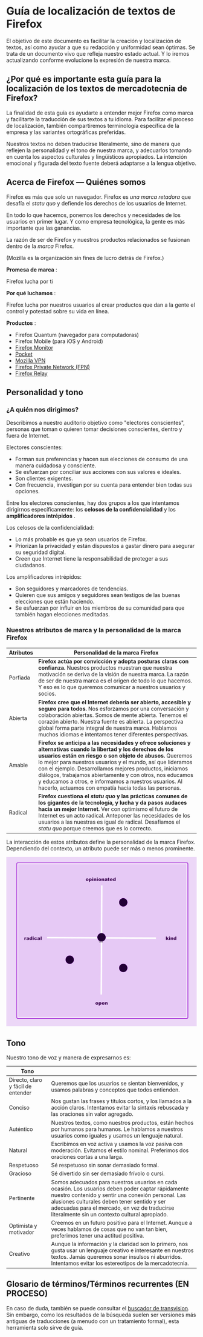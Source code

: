 Guía de localización de textos de Firefox
=========================================

El objetivo de este documento es facilitar la creación y localización de textos, así como ayudar a que su redacción y uniformidad sean óptimas. Se trata de un documento vivo que refleja nuestro estado actual. Y lo iremos actualizando conforme evolucione la expresión de nuestra marca.

¿Por qué es importante esta guía para la localización de los textos de mercadotecnia de Firefox?
------------------------------------------------------------------------------------------------

La finalidad de esta guía es ayudarte a entender mejor Firefox como marca y facilitarte la traducción de sus textos a tu idioma. Para facilitar el proceso de localización, también compartiremos terminología específica de la empresa y las variantes ortográficas preferidas.

Nuestros textos no deben traducirse literalmente, sino de manera que reflejen la personalidad y el tono de nuestra marca, y adecuarlos tomando en cuenta los aspectos culturales y lingüísticos apropiados. La intención emocional y figurada del texto fuente deberá adaptarse a la lengua objetivo.

Acerca de Firefox — Quiénes somos
---------------------------------

Firefox es más que solo un navegador. Firefox es *una marca retadora* que desafía el *statu quo* y defiende los derechos de los usuarios de Internet.

En todo lo que hacemos, ponemos los derechos y necesidades de los usuarios en primer lugar. Y como empresa tecnológica, la gente es más importante que las ganancias.

La razón de ser de Firefox y nuestros productos relacionados se fusionan dentro de la *marca* Firefox.

\(Mozilla es la organización sin fines de lucro detrás de Firefox.\)

**Promesa de marca** :

Firefox lucha por ti

**Por qué luchamos** :

Firefox lucha por nuestros usuarios al crear productos que dan a la gente el control y potestad sobre su vida en línea.

**Productos** :

* Firefox Quantum \(navegador para computadoras\)
* Firefox Mobile \(para iOS y Android\)
* [Firefox Monitor](https://monitor.firefox.com/)
* [Pocket](https://play.google.com/store/apps/)
* [Mozilla VPN](https://vpn.mozilla.org/)
* [Firefox Private Network \(FPN\)](https://fpn.firefox.com/)
* [Firefox Relay](https://relay.firefox.com/)

Personalidad y tono
-------------------

### ¿A quién nos dirigimos?

Describimos a nuestro auditorio objetivo como "electores conscientes", personas que toman o quieren tomar decisiones conscientes, dentro y fuera de Internet.

Electores conscientes:

* Forman sus preferencias y hacen sus elecciones de consumo de una manera cuidadosa y consciente.
* Se esfuerzan por conciliar sus acciones con sus valores e ideales.
* Son clientes exigentes.
* Con frecuencia, investigan por su cuenta para entender bien todas sus opciones.

Entre los electores conscientes, hay dos grupos a los que intentamos dirigirnos específicamente: los **celosos de la confidencialidad** y los **amplificadores intrépidos** .

Los celosos de la confidencialidad:

* Lo más probable es que ya sean usuarios de Firefox.
* Priorizan la privacidad y están dispuestos a gastar dinero para asegurar su seguridad digital.
* Creen que Internet tiene la responsabilidad de proteger a sus ciudadanos.

Los amplificadores intrépidos:

* Son seguidores y marcadores de tendencias.
* Quieren que sus amigos y seguidores sean testigos de las buenas elecciones que están haciendo.
* Se esfuerzan por influir en los miembros de su comunidad para que también hagan elecciones meditadas.

### Nuestros atributos de marca y la personalidad de la marca Firefox

| **Atributos** |                                                                                                                                                                                                                         **Personalidad de la marca Firefox**                                                                                                                                                                                                                          |
|---------------|---------------------------------------------------------------------------------------------------------------------------------------------------------------------------------------------------------------------------------------------------------------------------------------------------------------------------------------------------------------------------------------------------------------------------------------------------------------------------------------|
| Porfiada      | **Firefox actúa por convicción y adopta posturas claras con confianza.** Nuestros productos muestran que nuestra motivación se deriva de la visión de nuestra marca. La razón de ser de nuestra marca es el origen de todo lo que hacemos. Y eso es lo que queremos comunicar a nuestros usuarios y socios.                                                                                                                                                                           |
| Abierta       | **Firefox cree que el Internet debería ser abierto, accesible y seguro para todos.** Nos esforzamos por una conversación y colaboración abiertas. Somos de mente abierta. Tenemos el corazón abierto. Nuestra fuente es abierta. La perspectiva global forma parte integral de nuestra marca. Hablamos muchos idiomas e intentamos tener diferentes perspectivas.                                                                                                                     |
| Amable        | **Firefox se anticipa a las necesidades y ofrece soluciones y alternativas cuando la libertad y los derechos de los usuarios están en riesgo o son objeto de abusos.** Queremos lo mejor para nuestros usuarios y el mundo, así que lideramos con el ejemplo. Desarrollamos mejores productos, iniciamos diálogos, trabajamos abiertamente y con otros, nos educamos y educamos a otros, e informamos a nuestros usuarios. Al hacerlo, actuamos con empatía hacia todas las personas. |
| Radical       | **Firefox cuestiona el *statu quo* y las prácticas comunes de los gigantes de la tecnología, y lucha y da pasos audaces hacia un mejor Internet.** Ver con optimismo el futuro de Internet es un acto radical. Anteponer las necesidades de los usuarios a las nuestras es igual de radical. Desafiamos el *statu quo* porque creemos que es lo correcto.                                                                                                                             |

La interacción de estos atributos define la personalidad de la marca Firefox. Dependiendo del contexto, un atributo puede ser más o menos prominente.

![Matriz de personalidad de Firefox](../images/firefox_marketing/firefox_personality_en.png)

Tono
----

Nuestro tono de voz y manera de expresarnos es:

|                Tono                |                                                                                                                                                                                                                                                                                                           |
|------------------------------------|-----------------------------------------------------------------------------------------------------------------------------------------------------------------------------------------------------------------------------------------------------------------------------------------------------------|
| Directo, claro y fácil de entender | Queremos que los usuarios se sientan bienvenidos, y usamos palabras y conceptos que todos entienden.                                                                                                                                                                                                      |
| Conciso                            | Nos gustan las frases y títulos cortos, y los llamados a la acción claros.  Intentamos evitar la sintaxis rebuscada y las oraciones sin valor agregado.                                                                                                                                                   |
| Auténtico                          | Nuestros textos, como nuestros productos, están hechos por humanos para humanos. Le hablamos a nuestros usuarios como iguales y usamos un lenguaje natural.                                                                                                                                               |
| Natural                            | Escribimos en voz activa y usamos la voz pasiva con moderación. Evitamos el estilo nominal. Preferimos dos oraciones cortas a una larga.                                                                                                                                                                  |
| Respetuoso                         | Sé respetuoso sin sonar demasiado formal.                                                                                                                                                                                                                                                                 |
| Gracioso                           | Sé divertido sin ser demasiado frívolo o cursi.                                                                                                                                                                                                                                                           |
| Pertinente                         | Somos adecuados para nuestros usuarios en cada ocasión. Los usuarios deben poder captar rápidamente nuestro contenido y sentir una conexión personal. Las alusiones culturales deben tener sentido y ser adecuadas para el mercado, en vez de traducirse literalmente sin un contexto cultural apropiado. |
| Optimista y motivador              | Creemos en un futuro positivo para el Internet. Aunque a veces hablamos de cosas que no van tan bien, preferimos tener una actitud positiva.                                                                                                                                                              |
| Creativo                           | Aunque la información y la claridad son lo primero, nos gusta usar un lenguaje creativo e interesante en nuestros textos. Jamás queremos sonar insulsos ni aburridos. Intentamos evitar los estereotipos de la mercadotecnia.                                                                             |

Glosario de términos/Términos recurrentes \(EN PROCESO\)
----------------------------------------------------------

En caso de duda, también se puede consultar el [buscador de transvision](https://transvision.mozfr.org/). Sin embargo, como los resultados de la búsqueda suelen ser versiones más antiguas de traducciones \(a menudo con un tratamiento formal\), esta herramienta solo sirve de guía.
